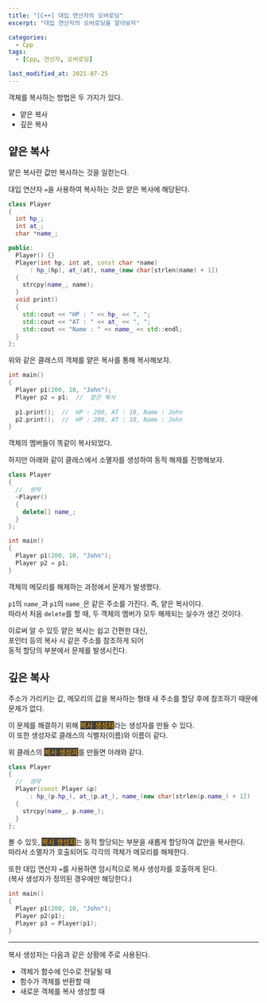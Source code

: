 ```yaml
---
title: "[C++] 대입 연산자의 오버로딩"
excerpt: "대입 연산자의 오버로딩을 알아보자"

categories:
  - Cpp
tags:
  - [Cpp, 연산자, 오버로딩]

last_modified_at: 2021-07-25
---
```


객체를 복사하는 방법은 두 가지가 있다.

* 얕은 복사
* 깊은 복사

## 얕은 복사

얕은 복사란 값만 복사하는 것을 일컫는다.

대입 연산자 `=`을 사용하여 복사하는 것은 얕은 복사에 해당된다.

```cpp
class Player
{
  int hp_;
  int at_;
  char *name_;

public:
  Player() {}
  Player(int hp, int at, const char *name)
      : hp_(hp), at_(at), name_(new char[strlen(name) + 1])
  {
    strcpy(name_, name);
  }
  void print()
  {
    std::cout << "HP : " << hp_ << ", ";
    std::cout << "AT : " << at_ << ", ";
    std::cout << "Name : " << name_ << std::endl;
  }
};
```

위와 같은 클래스의 객체를 얕은 복사를 통해 복사해보자.

```cpp
int main()
{
  Player p1(200, 10, "John");
  Player p2 = p1;  //  얕은 복사
  
  p1.print();  //  HP : 200, AT : 10, Name : John
  p2.print();  //  HP : 200, AT : 10, Name : John
}
```

객체의 멤버들이 똑같이 복사되었다.

하지만 아래와 같이 클래스에서 소멸자를 생성하여 동적 해제를 진행해보자.

```cpp
class Player
{
  //  생략
  ~Player()
  {
    delete[] name_;
  }
};

int main()
{
  Player p1(200, 10, "John");
  Player p2 = p1;
}
```

객체의 메모리를 해제하는 과정에서 문제가 발생했다.

`p1`의 `name_`과 `p1`의 `name_`은 같은 주소를 가진다. 즉, 얕은 복사이다.   
따라서 처음 `delete`를 할 때, 두 객체의 멤버가 모두 해제되는 실수가 생긴 것이다.

이로써 알 수 있듯 얕은 복사는 쉽고 간편한 대신,   
포인터 등의 복사 시 같은 주소를 참조하게 되어   
동적 할당의 부분에서 문제를 발생시킨다.

## 깊은 복사

주소가 가리키는 값, 메모리의 값을 복사하는 형태
새 주소를 할당 후에 참조하기 때문에 문제가 없다.

이 문제를 해결하기 위해 <mark style="background-color: #3e3e3e; color: orange;">복사 생성자</mark>라는 생성자를 만들 수 있다.   
이 또한 생성자로 클래스의 식별자(이름)와 이름이 같다.

위 클래스의 <mark style="background-color: #3e3e3e; color: orange;">복사 생성자</mark>를 만들면 아래와 같다.

```cpp
class Player
{
  //  생략
  Player(const Player &p)
      : hp_(p.hp_), at_(p.at_), name_(new char[strlen(p.name_) + 1])
  {
    strcpy(name_, p.name_);
  }
};
```

볼 수 있듯, <mark style="background-color: #3e3e3e; color: orange;">복사 생성자</mark>는 동적 할당되는 부분을 새롭게 할당하여 값만을 복사한다.   
따라서 소멸자가 호출되어도 각각의 객체가 메모리를 해제한다.

또한 대입 연산자 `=`를 사용하면 암시적으로 복사 생성자를 호출하게 된다.   
(복사 생성자가 정의된 경우에만 해당한다.)

```cpp
int main()
{
  Player p1(200, 10, "John");
  Player p2(p1);
  Player p3 = Player(p1);
}
```

___

복사 생성자는 다음과 같은 상황에 주로 사용된다.

* 객체가 함수에 인수로 전달될 때
* 함수가 객체를 반환할 때
* 새로운 객체를 복사 생성할 때